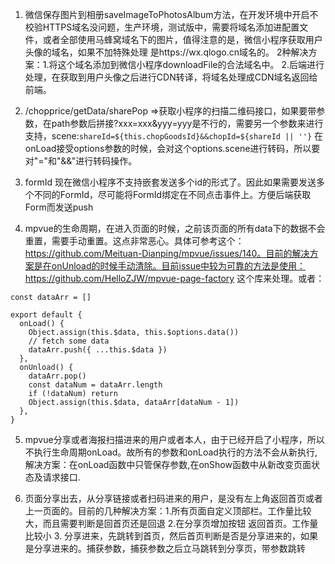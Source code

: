 1. 微信保存图片到相册saveImageToPhotosAlbum方法，在开发环境中开启不校验HTTPS域名没问题，生产环境，测试版中，需要将域名添加进配置文件，或者全部使用马蜂窝域名下的图片，值得注意的是，微信小程序获取用户头像的域名，如果不加特殊处理 是https://wx.qlogo.cn域名的。 2种解决方案：1.将这个域名添加到微信小程序downloadFile的合法域名中。 2.后端进行处理，在获取到用户头像之后进行CDN转译，将域名处理成CDN域名返回给前端。
2. /chopprice/getData/sharePop  =>获取小程序的扫描二维码接口，如果要带参数，在path参数后拼接?xxx=xxx&yyy=yyy是不行的，需要另一个参数来进行支持，scene:`shareId=${this.chopGoodsId}&&chopId=${shareId || ''}` 在onLoad接受options参数的时候，会对这个options.scene进行转码，所以要对"="和"&&"进行转码操作。

3. formId 现在微信小程序不支持嵌套发送多个id的形式了。因此如果需要发送多个不同的FormId，尽可能将FormId绑定在不同点击事件上。方便后端获取Form而发送push

4. mpvue的生命周期，在进入页面的时候，之前该页面的所有data下的数据不会重置，需要手动重置。这点非常恶心。具体可参考这个：https://github.com/Meituan-Dianping/mpvue/issues/140。目前的解决方案是在onUnload的时候手动清除。目前issue中较为可靠的方法是使用：https://github.com/HelloZJW/mpvue-page-factory 这个库来处理。或者：
```
const dataArr = []
 
export default {
  onLoad() {
    Object.assign(this.$data, this.$options.data())
    // fetch some data
    dataArr.push({ ...this.$data })
  },
  onUnload() {
    dataArr.pop()
    const dataNum = dataArr.length
    if (!dataNum) return
    Object.assign(this.$data, dataArr[dataNum - 1])
  },
}
```
5. mpvue分享或者海报扫描进来的用户或者本人，由于已经开启了小程序，所以不执行生命周期onLoad。故所有的参数和onLoad执行的方法不会从新执行,解决方案：在onLoad函数中只管保存参数,在onShow函数中从新改变页面状态及请求接口.

6. 页面分享出去，从分享链接或者扫码进来的用户，是没有左上角返回首页或者上一页面的。目前的几种解决方案：1.所有页面自定义顶部栏。工作量比较大，而且需要判断是回首页还是回退 2.在分享页增加按钮 返回首页。工作量比较小  3. 分享进来，先跳转到首页，然后首页判断是否是分享进来的，如果是分享进来的。捕获参数，捕获参数之后立马跳转到分享页，带参数跳转   